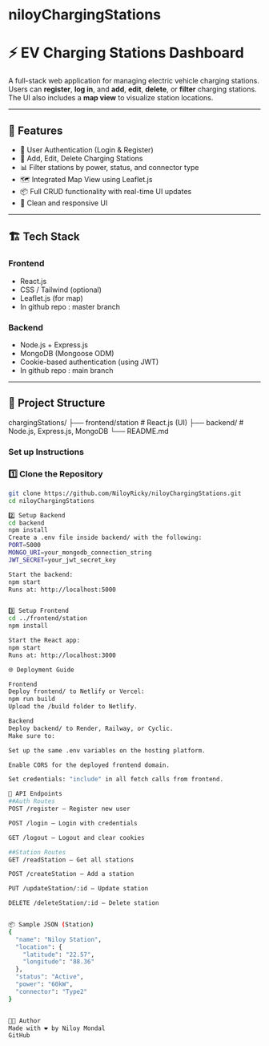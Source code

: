 # niloyChargingStations

# ⚡ EV Charging Stations Dashboard

A full-stack web application for managing electric vehicle charging stations. Users can **register**, **log in**, and **add**, **edit**, **delete**, or **filter** charging stations. The UI also includes a **map view** to visualize station locations.

---

## 🚀 Features

- 🔐 User Authentication (Login & Register)
- 📍 Add, Edit, Delete Charging Stations
- 📊 Filter stations by power, status, and connector type
- 🗺️ Integrated Map View using Leaflet.js
- 📦 Full CRUD functionality with real-time UI updates
- 🎨 Clean and responsive UI

---

## 🏗️ Tech Stack

### Frontend
- React.js
- CSS / Tailwind (optional)
- Leaflet.js (for map)
- In github repo : master branch

### Backend
- Node.js + Express.js
- MongoDB (Mongoose ODM)
- Cookie-based authentication (using JWT)
- In github repo : main branch

---

## 📂 Project Structure

chargingStations/
├── frontend/station # React.js (UI)
├── backend/ # Node.js, Express.js, MongoDB
└── README.md

### Set up Instructions
### 1️⃣ Clone the Repository

```bash
git clone https://github.com/NiloyRicky/niloyChargingStations.git
cd niloyChargingStations

2️⃣ Setup Backend
cd backend
npm install
Create a .env file inside backend/ with the following:
PORT=5000
MONGO_URI=your_mongodb_connection_string
JWT_SECRET=your_jwt_secret_key

Start the backend:
npm start
Runs at: http://localhost:5000


3️⃣ Setup Frontend
cd ../frontend/station
npm install

Start the React app:
npm start
Runs at: http://localhost:3000

🌐 Deployment Guide

Frontend
Deploy frontend/ to Netlify or Vercel:
npm run build
Upload the /build folder to Netlify.

Backend
Deploy backend/ to Render, Railway, or Cyclic.
Make sure to:

Set up the same .env variables on the hosting platform.

Enable CORS for the deployed frontend domain.

Set credentials: "include" in all fetch calls from frontend.

🔗 API Endpoints
##Auth Routes
POST /register – Register new user

POST /login – Login with credentials

GET /logout – Logout and clear cookies

##Station Routes
GET /readStation – Get all stations 

POST /createStation – Add a station 

PUT /updateStation/:id – Update station 

DELETE /deleteStation/:id – Delete station 


📦 Sample JSON (Station)
{
  "name": "Niloy Station",
  "location": {
    "latitude": "22.57",
    "longitude": "88.36"
  },
  "status": "Active",
  "power": "60kW",
  "connector": "Type2"
}


👨‍💻 Author
Made with ❤️ by Niloy Mondal
GitHub
